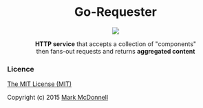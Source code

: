 <h1 align="center">Go-Requester</h1>

<p align="center">
  <img src="https://img.shields.io/badge/status-20%25-green.svg?style=flat-square">
</p>

<p align="center">
  <b>HTTP service</b> that accepts a collection of "components"<br>then fans-out requests and returns <b>aggregated content</b>
</p>

### Licence

[The MIT License (MIT)](http://opensource.org/licenses/MIT)

Copyright (c) 2015 [Mark McDonnell](http://twitter.com/integralist)

